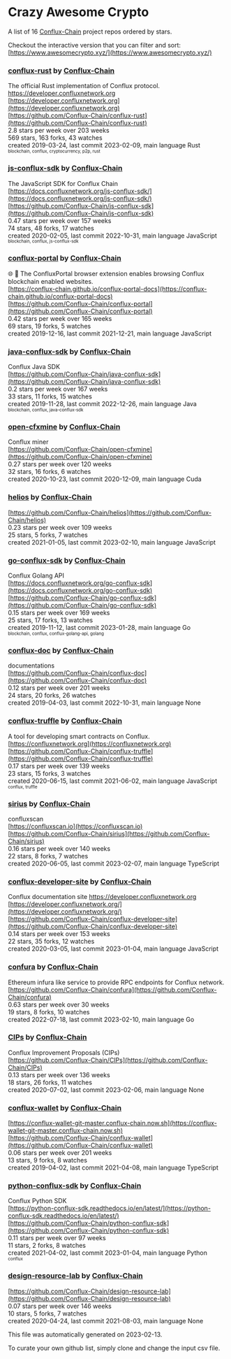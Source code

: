 # Crazy Awesome Crypto
A list of 16 [Conflux-Chain](https://github.com/Conflux-Chain) project repos ordered by stars.  

Checkout the interactive version that you can filter and sort: 
[https://www.awesomecrypto.xyz/](https://www.awesomecrypto.xyz/)  


### [conflux-rust](https://github.com/Conflux-Chain/conflux-rust) by [Conflux-Chain](https://github.com/Conflux-Chain)  
The official Rust implementation of Conflux protocol. https://developer.confluxnetwork.org  
[https://developer.confluxnetwork.org](https://developer.confluxnetwork.org)  
[https://github.com/Conflux-Chain/conflux-rust](https://github.com/Conflux-Chain/conflux-rust)  
2.8 stars per week over 203 weeks  
569 stars, 163 forks, 43 watches  
created 2019-03-24, last commit 2023-02-09, main language Rust  
<sub><sup>blockchain, conflux, cryptocurrency, p2p, rust</sup></sub>


### [js-conflux-sdk](https://github.com/Conflux-Chain/js-conflux-sdk) by [Conflux-Chain](https://github.com/Conflux-Chain)  
The JavaScript SDK for Conflux Chain  
[https://docs.confluxnetwork.org/js-conflux-sdk/](https://docs.confluxnetwork.org/js-conflux-sdk/)  
[https://github.com/Conflux-Chain/js-conflux-sdk](https://github.com/Conflux-Chain/js-conflux-sdk)  
0.47 stars per week over 157 weeks  
74 stars, 48 forks, 17 watches  
created 2020-02-05, last commit 2022-10-31, main language JavaScript  
<sub><sup>blockchain, conflux, js-conflux-sdk</sup></sub>


### [conflux-portal](https://github.com/Conflux-Chain/conflux-portal) by [Conflux-Chain](https://github.com/Conflux-Chain)  
:globe_with_meridians: :electric_plug: The ConfluxPortal browser extension enables browsing Conflux blockchain enabled websites.  
[https://conflux-chain.github.io/conflux-portal-docs](https://conflux-chain.github.io/conflux-portal-docs)  
[https://github.com/Conflux-Chain/conflux-portal](https://github.com/Conflux-Chain/conflux-portal)  
0.42 stars per week over 165 weeks  
69 stars, 19 forks, 5 watches  
created 2019-12-16, last commit 2021-12-21, main language JavaScript  


### [java-conflux-sdk](https://github.com/Conflux-Chain/java-conflux-sdk) by [Conflux-Chain](https://github.com/Conflux-Chain)  
Conflux Java SDK  
[https://github.com/Conflux-Chain/java-conflux-sdk](https://github.com/Conflux-Chain/java-conflux-sdk)  
0.2 stars per week over 167 weeks  
33 stars, 11 forks, 15 watches  
created 2019-11-28, last commit 2022-12-26, main language Java  
<sub><sup>blockchain, conflux, java-conflux-sdk</sup></sub>


### [open-cfxmine](https://github.com/Conflux-Chain/open-cfxmine) by [Conflux-Chain](https://github.com/Conflux-Chain)  
Conflux miner  
[https://github.com/Conflux-Chain/open-cfxmine](https://github.com/Conflux-Chain/open-cfxmine)  
0.27 stars per week over 120 weeks  
32 stars, 16 forks, 6 watches  
created 2020-10-23, last commit 2020-12-09, main language Cuda  


### [helios](https://github.com/Conflux-Chain/helios) by [Conflux-Chain](https://github.com/Conflux-Chain)  
  
[https://github.com/Conflux-Chain/helios](https://github.com/Conflux-Chain/helios)  
0.23 stars per week over 109 weeks  
25 stars, 5 forks, 7 watches  
created 2021-01-05, last commit 2023-02-10, main language JavaScript  


### [go-conflux-sdk](https://github.com/Conflux-Chain/go-conflux-sdk) by [Conflux-Chain](https://github.com/Conflux-Chain)  
Conflux Golang API  
[https://docs.confluxnetwork.org/go-conflux-sdk](https://docs.confluxnetwork.org/go-conflux-sdk)  
[https://github.com/Conflux-Chain/go-conflux-sdk](https://github.com/Conflux-Chain/go-conflux-sdk)  
0.15 stars per week over 169 weeks  
25 stars, 17 forks, 13 watches  
created 2019-11-12, last commit 2023-01-28, main language Go  
<sub><sup>blockchain, conflux, conflux-golang-api, golang</sup></sub>


### [conflux-doc](https://github.com/Conflux-Chain/conflux-doc) by [Conflux-Chain](https://github.com/Conflux-Chain)  
documentations  
[https://github.com/Conflux-Chain/conflux-doc](https://github.com/Conflux-Chain/conflux-doc)  
0.12 stars per week over 201 weeks  
24 stars, 20 forks, 26 watches  
created 2019-04-03, last commit 2022-10-31, main language None  


### [conflux-truffle](https://github.com/Conflux-Chain/conflux-truffle) by [Conflux-Chain](https://github.com/Conflux-Chain)  
A tool for developing smart contracts on Conflux.  
[https://confluxnetwork.org](https://confluxnetwork.org)  
[https://github.com/Conflux-Chain/conflux-truffle](https://github.com/Conflux-Chain/conflux-truffle)  
0.17 stars per week over 139 weeks  
23 stars, 15 forks, 3 watches  
created 2020-06-15, last commit 2021-06-02, main language JavaScript  
<sub><sup>conflux, truffle</sup></sub>


### [sirius](https://github.com/Conflux-Chain/sirius) by [Conflux-Chain](https://github.com/Conflux-Chain)  
confluxscan   
[https://confluxscan.io](https://confluxscan.io)  
[https://github.com/Conflux-Chain/sirius](https://github.com/Conflux-Chain/sirius)  
0.16 stars per week over 140 weeks  
22 stars, 8 forks, 7 watches  
created 2020-06-05, last commit 2023-02-07, main language TypeScript  


### [conflux-developer-site](https://github.com/Conflux-Chain/conflux-developer-site) by [Conflux-Chain](https://github.com/Conflux-Chain)  
Conflux documentation site https://developer.confluxnetwork.org  
[https://developer.confluxnetwork.org/](https://developer.confluxnetwork.org/)  
[https://github.com/Conflux-Chain/conflux-developer-site](https://github.com/Conflux-Chain/conflux-developer-site)  
0.14 stars per week over 153 weeks  
22 stars, 35 forks, 12 watches  
created 2020-03-05, last commit 2023-01-04, main language JavaScript  


### [confura](https://github.com/Conflux-Chain/confura) by [Conflux-Chain](https://github.com/Conflux-Chain)  
Ethereum infura like service to provide RPC endpoints for Conflux network.  
[https://github.com/Conflux-Chain/confura](https://github.com/Conflux-Chain/confura)  
0.63 stars per week over 30 weeks  
19 stars, 8 forks, 10 watches  
created 2022-07-18, last commit 2023-02-10, main language Go  


### [CIPs](https://github.com/Conflux-Chain/CIPs) by [Conflux-Chain](https://github.com/Conflux-Chain)  
Conflux Improvement Proposals (CIPs)  
[https://github.com/Conflux-Chain/CIPs](https://github.com/Conflux-Chain/CIPs)  
0.13 stars per week over 136 weeks  
18 stars, 26 forks, 11 watches  
created 2020-07-02, last commit 2023-02-06, main language None  


### [conflux-wallet](https://github.com/Conflux-Chain/conflux-wallet) by [Conflux-Chain](https://github.com/Conflux-Chain)  
  
[https://conflux-wallet-git-master.conflux-chain.now.sh](https://conflux-wallet-git-master.conflux-chain.now.sh)  
[https://github.com/Conflux-Chain/conflux-wallet](https://github.com/Conflux-Chain/conflux-wallet)  
0.06 stars per week over 201 weeks  
13 stars, 9 forks, 8 watches  
created 2019-04-02, last commit 2021-04-08, main language TypeScript  


### [python-conflux-sdk](https://github.com/Conflux-Chain/python-conflux-sdk) by [Conflux-Chain](https://github.com/Conflux-Chain)  
Conflux Python SDK  
[https://python-conflux-sdk.readthedocs.io/en/latest/](https://python-conflux-sdk.readthedocs.io/en/latest/)  
[https://github.com/Conflux-Chain/python-conflux-sdk](https://github.com/Conflux-Chain/python-conflux-sdk)  
0.11 stars per week over 97 weeks  
11 stars, 2 forks, 8 watches  
created 2021-04-02, last commit 2023-01-04, main language Python  
<sub><sup>conflux</sup></sub>


### [design-resource-lab](https://github.com/Conflux-Chain/design-resource-lab) by [Conflux-Chain](https://github.com/Conflux-Chain)  
  
[https://github.com/Conflux-Chain/design-resource-lab](https://github.com/Conflux-Chain/design-resource-lab)  
0.07 stars per week over 146 weeks  
10 stars, 5 forks, 7 watches  
created 2020-04-24, last commit 2021-08-03, main language None  


This file was automatically generated on 2023-02-13.  

To curate your own github list, simply clone and change the input csv file.  